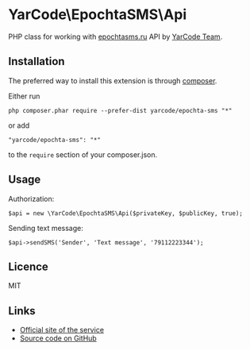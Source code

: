 # YarCode\EpochtaSMS\Api

PHP class for working with [epochtasms.ru](http://epochtasms.ru) API by [YarCode Team](http://yarcode.com).

## Installation ##

The preferred way to install this extension is through [composer](http://getcomposer.org/download/).

Either run

    php composer.phar require --prefer-dist yarcode/epochta-sms "*"

or add

    "yarcode/epochta-sms": "*"

to the `require` section of your composer.json.

## Usage

Authorization:

    $api = new \YarCode\EpochtaSMS\Api($privateKey, $publicKey, true);

Sending text message:

    $api->sendSMS('Sender', 'Text message', '79112223344');
    
## Licence ##
    
MIT

## Links

* [Official site of the service](http://epochtasms.ru)
* [Source code on GitHub](https://github.com/yarcode/epochta-sms)